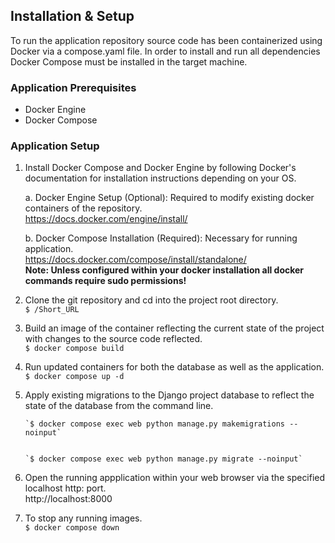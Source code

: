 ## Installation & Setup
To run the application repository source code has been containerized using Docker via a compose.yaml file. In order to install and run all dependencies Docker Compose must be installed in the target machine.

### Application Prerequisites 
- Docker Engine
- Docker Compose

### Application Setup
1. Install Docker Compose and Docker Engine by following Docker's documentation for installation instructions depending on your OS.
   
   a. Docker Engine Setup (Optional): Required to modify existing docker containers of the repository.  
   https://docs.docker.com/engine/install/

   b. Docker Compose Installation (Required): Necessary for running application.    
   https://docs.docker.com/compose/install/standalone/  
   **Note: Unless configured within your docker installation all docker commands require sudo permissions!**

3. Clone the git repository and cd into the project root directory.  
    `$ /Short_URL`

5. Build an image of the container reflecting the current state of the project with changes to the source code reflected.  
        `$ docker compose build`

6. Run updated containers for both the database as well as the application.  
       `$ docker compose up -d`
   
7. Apply existing migrations to the Django project database to reflect the state of the database from the command line.
       
       
       `$ docker compose exec web python manage.py makemigrations --noinput`


       `$ docker compose exec web python manage.py migrate --noinput`
   
9. Open the running appplication within your web browser via the specified localhost http: port.  
        http://localhost:8000
   
11. To stop any running images.  
        `$ docker compose down`
